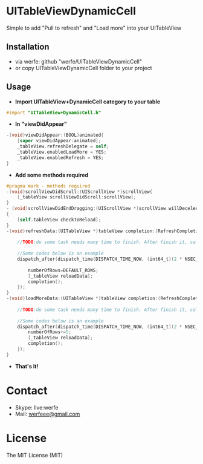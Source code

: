 # UITableViewDynamicCell
Simple to add "Pull to refresh" and "Load more" into your UITableView

## Installation
* via werfe: github "werfe/UITableViewDynamicCell"
* or copy UITableViewDynamicCell folder to your project

## Usage
* **Import UITableView+DynamicCell category to your table**
```objective-c
#import "UITableView+DynamicCell.h"
```
* **In "viewDidAppear"**
```objective-c
-(void)viewDidAppear:(BOOL)animated{
    [super viewDidAppear:animated];
    _tableView.refreshDelegate = self;
    _tableView.enabledLoadMore = YES;
    _tableView.enabledRefresh = YES;
}
```
* **Add some methods required**
```objective-c
#pragma mark - methods required
-(void)scrollViewDidScroll:(UIScrollView *)scrollView{
    [_tableView scrollViewDidScroll:scrollView];
}
- (void)scrollViewDidEndDragging:(UIScrollView *)scrollView willDecelerate:(BOOL)decelerate
{
    [self.tableView checkToReload];
}
-(void)refreshData:(UITableView *)tableView completion:(RefreshCompletion)completion{
    
    //TODO:do some task needs many time to finish. After finish it, call completion block
    
    //Some codes below is an example
    dispatch_after(dispatch_time(DISPATCH_TIME_NOW, (int64_t)(2 * NSEC_PER_SEC)), dispatch_get_main_queue(), ^{
        
        numberOfRows=DEFAULT_ROWS;
        [_tableView reloadData];
        completion();
    });
}
-(void)loadMoreData:(UITableView *)tableView completion:(RefreshCompletion)completion{
    
    //TODO:do some task needs many time to finish. After finish it, call completion block
    
    //Some codes below is an example
    dispatch_after(dispatch_time(DISPATCH_TIME_NOW, (int64_t)(2 * NSEC_PER_SEC)), dispatch_get_main_queue(), ^{
        numberOfRows+=5;
        [_tableView reloadData];
        completion();
    });
}

```

* **That's it!**

# Contact

* Skype: live:werfe
* Mail: werfeee@gmail.com

# License

The MIT License (MIT)
